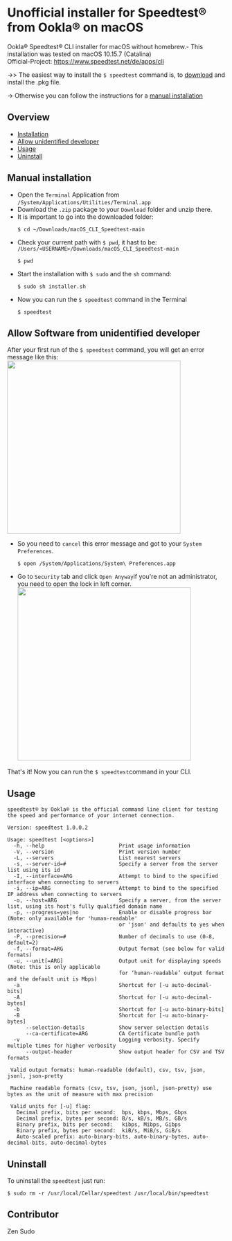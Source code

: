 # Unofficial installer for Speedtest® from Ookla® on macOS
Ookla® Speedtest® CLI installer for macOS without homebrew.- This installation was tested on macOS 10.15.7 (Catalina)\
Official-Project: https://www.speedtest.net/de/apps/cli

->> The easiest way to install the `$ speedtest` command is, to [download](https://github.com/zensudo/macOS_CLI_Speedtest/releases/tag/speedtest_v1) and install the .pkg file.

-> Otherwise you can follow the instructions for a [manual installation](#Installation)



## Overview

- [Installation](#Manual-installation)
- [Allow unidentified developer](#Allow-Software-from-unidentified-developer)
- [Usage](#Usage)
- [Uninstall](#Uninstall)


## Manual installation

- Open the `Terminal` Application from `/System/Applications/Utilities/Terminal.app`
- Download the `.zip` package to your `Download` folder and unzip there.
- It is important to go into the downloaded folder:
  ```
  $ cd ~/Downloads/macOS_CLI_Speedtest-main
  ```
- Check your current path with `$ pwd`, it hast to be: `/Users/<USERNAME>/Downloads/macOS_CLI_Speedtest-main`
  ```
  $ pwd
  ```
- Start the installation with `$ sudo` and the `sh` command:
  ```
  $ sudo sh installer.sh
  ```
- Now you can run the `$ speedtest` command in the Terminal
  ```
  $ speedtest
  ```


## Allow Software from unidentified developer

After your first run of the `$ speedtest` command, you will get an error message like this:
<img src="https://raw.githubusercontent.com/zensudo/macOS_CLI_Speedtest/main/content/image1.png" width="400"/>

- So you need to `cancel` this error message and got to your `System Preferences`.
  ```
  $ open /System/Applications/System\ Preferences.app
  ```
- Go to `Security` tab and click `Open Anyway`if you're not an administrator, you need to open the lock in left corner.
  <img src="https://raw.githubusercontent.com/zensudo/macOS_CLI_Speedtest/main/content/image2.png" width="400"/>

That's it! Now you can run the `$ speedtest`command in your CLI.


## Usage

```
speedtest® by Ookla® is the official command line client for testing the speed and performance of your internet connection.

Version: speedtest 1.0.0.2

Usage: speedtest [<options>]
  -h, --help                        Print usage information
  -V, --version                     Print version number
  -L, --servers                     List nearest servers
  -s, --server-id=#                 Specify a server from the server list using its id
  -I, --interface=ARG               Attempt to bind to the specified interface when connecting to servers
  -i, --ip=ARG                      Attempt to bind to the specified IP address when connecting to servers
  -o, --host=ARG                    Specify a server, from the server list, using its host's fully qualified domain name
  -p, --progress=yes|no             Enable or disable progress bar (Note: only available for 'human-readable'
                                    or 'json' and defaults to yes when interactive)
  -P, --precision=#                 Number of decimals to use (0-8, default=2)
  -f, --format=ARG                  Output format (see below for valid formats)
  -u, --unit[=ARG]                  Output unit for displaying speeds (Note: this is only applicable
                                    for ‘human-readable’ output format and the default unit is Mbps)
  -a                                Shortcut for [-u auto-decimal-bits]
  -A                                Shortcut for [-u auto-decimal-bytes]
  -b                                Shortcut for [-u auto-binary-bits]
  -B                                Shortcut for [-u auto-binary-bytes]
      --selection-details           Show server selection details
      --ca-certificate=ARG          CA Certificate bundle path
  -v                                Logging verbosity. Specify multiple times for higher verbosity
      --output-header               Show output header for CSV and TSV formats

 Valid output formats: human-readable (default), csv, tsv, json, jsonl, json-pretty

 Machine readable formats (csv, tsv, json, jsonl, json-pretty) use bytes as the unit of measure with max precision

 Valid units for [-u] flag:
   Decimal prefix, bits per second:  bps, kbps, Mbps, Gbps
   Decimal prefix, bytes per second: B/s, kB/s, MB/s, GB/s
   Binary prefix, bits per second:   kibps, Mibps, Gibps
   Binary prefix, bytes per second:  kiB/s, MiB/s, GiB/s
   Auto-scaled prefix: auto-binary-bits, auto-binary-bytes, auto-decimal-bits, auto-decimal-bytes
```



## Uninstall

To uninstall the `speedtest` just run:
```
$ sudo rm -r /usr/local/Cellar/speedtest /usr/local/bin/speedtest
```


## Contributor

Zen Sudo
